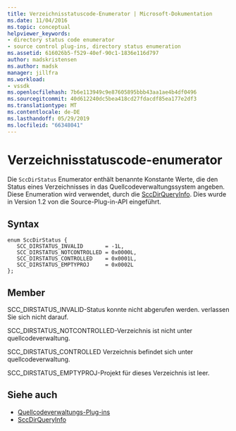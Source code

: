 ```yaml
---
title: Verzeichnisstatuscode-Enumerator | Microsoft-Dokumentation
ms.date: 11/04/2016
ms.topic: conceptual
helpviewer_keywords:
- directory status code enumerator
- source control plug-ins, directory status enumeration
ms.assetid: 616026b5-f529-40ef-90c1-1836e116d797
author: madskristensen
ms.author: madsk
manager: jillfra
ms.workload:
- vssdk
ms.openlocfilehash: 7b6e113949c9e87605895bbb43aa1ae4b4df0496
ms.sourcegitcommit: 40d612240dc5bea418cd27fdacdf85ea177e2df3
ms.translationtype: MT
ms.contentlocale: de-DE
ms.lasthandoff: 05/29/2019
ms.locfileid: "66348041"
---
```

# <a name="directory-status-code-enumerator"></a>Verzeichnisstatuscode-enumerator
Die `SccDirStatus` Enumerator enthält benannte Konstante Werte, die den Status eines Verzeichnisses in das Quellcodeverwaltungssystem angeben. Diese Enumeration wird verwendet, durch die [SccDirQueryInfo](../extensibility/sccdirqueryinfo-function.md). Dies wurde in Version 1.2 von die Source-Plug-in-API eingeführt.

## <a name="syntax"></a>Syntax

```
enum SccDirStatus {
   SCC_DIRSTATUS_INVALID       = -1L,
   SCC_DIRSTATUS_NOTCONTROLLED = 0x0000L,
   SCC_DIRSTATUS_CONTROLLED    = 0x0001L,
   SCC_DIRSTATUS_EMPTYPROJ     = 0x0002L
};
```

## <a name="members"></a>Member
 SCC_DIRSTATUS_INVALID-Status konnte nicht abgerufen werden. verlassen Sie sich nicht darauf.

 SCC_DIRSTATUS_NOTCONTROLLED-Verzeichnis ist nicht unter quellcodeverwaltung.

 SCC_DIRSTATUS_CONTROLLED Verzeichnis befindet sich unter quellcodeverwaltung.

 SCC_DIRSTATUS_EMPTYPROJ-Projekt für dieses Verzeichnis ist leer.

## <a name="see-also"></a>Siehe auch
- [Quellcodeverwaltungs-Plug-ins](../extensibility/source-control-plug-ins.md)
- [SccDirQueryInfo](../extensibility/sccdirqueryinfo-function.md)